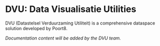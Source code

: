# DVU: Data Visualisatie Utilities

DVU (Datastelsel Verduurzaming Utiliteit) is a comprehensive dataspace solution developed by Poort8.

*Documentation content will be added by the DVU team.*
